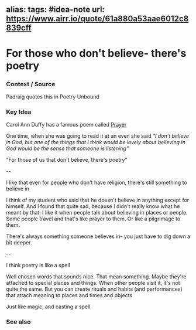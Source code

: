 alias: 
tags: #idea-note
url: https://www.airr.io/quote/61a880a53aae6012c8839cff
---
# For those who don't believe- there's poetry

### Context / Source
Padraig quotes this in Poetry Unbound

### Key Idea
Carol Ann Duffy has a famous poem called [Prayer](https://www.thepoetryexchange.co.uk/prayer-carol-ann-duffy)

One time, when she was going to read it at an even she said *"I don't believe in God, but one of the things that I think would be lovely about believing in God would be the sense that someone is listening"*

"For those of us that don't believe, there's poetry"

-- 

I like that even for people who don't have religion, there's still something to believe in

I think of my student who said that he doesn't believe in anything except for himself. And I found that quite sad, because I didn't really know what he meant by that. I like it when people talk about believing in places or people. Some people travel and that's like prayer to them. Or like a pilgrimage to them.

There's always something someone believes in- you just have to dig down a bit deeper.

--

I think poetry is like a spell

Well chosen words that sounds nice. That mean something. Maybe they're attached to special places and things. When other people visit it, it's not quite the same. But you can create rituals and habits (and performances) that attach meaning to places and times and objects

Just like magic, and casting a spell

### See also
